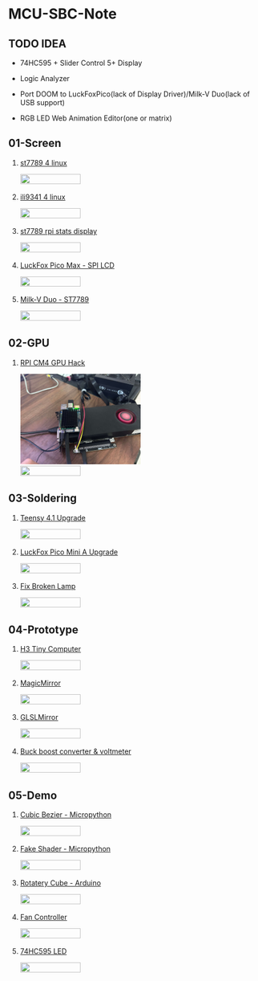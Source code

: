 # MCU-SBC-Note

## TODO IDEA

- 74HC595 + Slider Control 5+ Display

- Logic Analyzer

- Port DOOM to LuckFoxPico(lack of Display Driver)/Milk-V Duo(lack of USB support)

- RGB LED Web Animation Editor(one or matrix) 

## 01-Screen

1. [st7789 4 linux](https://github.com/MartinRGB/MCU-SBC-Note/tree/main/01-Screen/st7789_drivers)
   
   <img src="https://github.com/MartinRGB/MCU-SBC-Note/assets/7036706/b1cb936e-d9f0-4857-a222-a4695d61c187" width="50%" height="50%">
   
2. [ili9341 4 linux](https://github.com/MartinRGB/MCU-SBC-Note/tree/main/01-Screen/ili9341_drivers)

   <img src="https://github.com/MartinRGB/MCU-SBC-Note/assets/7036706/444418e4-7ef9-4d35-8a30-44f95d4b7d93" width="50%" height="50%">

3. [st7789 rpi stats display](https://github.com/MartinRGB/MCU-SBC-Note/tree/main/01-Screen/st7789_stats_display)

   <img src="https://github.com/MartinRGB/MCU-SBC-Note/assets/7036706/b61eb05f-a422-4a89-aa86-575f6ca5eccf" width="50%" height="50%">

4. [LuckFox Pico Max - SPI LCD](https://github.com/MartinRGB/MCU-SBC-Note/tree/main/01-Screen/luckfox_pico_max_st7789_lcd)

   <img src="https://github.com/MartinRGB/MCU-SBC-Note/assets/7036706/1b7630d9-d44a-48ff-9da0-7722937cb854" width="50%" height="50%">

5. [Milk-V Duo - ST7789](https://github.com/MartinRGB/MCU-SBC-Note/blob/main/01-Screen/milkv-duo-st7789)

   <img src="https://github.com/MartinRGB/MCU-SBC-Note/assets/7036706/f70401e9-3006-4b24-b198-4c06c31eb8ab" width="50%" height="50%"/>

## 02-GPU

1. [RPI CM4 GPU Hack](https://github.com/MartinRGB/MCU-SBC-Note/tree/main/02-GPU/CM4-eGPU)

   <img src="https://raw.githubusercontent.com/MartinRGB/RaspberryPi-CM4-eGPU-Guide/main/art/UseCases/img_3.jpg" width="50%" height="50%" >
   
   <img src="https://github.com/MartinRGB/MCU-SBC-Note/assets/7036706/c0fbb0d8-50a9-4021-822e-5afb3a61587e" width="50%" height="50%"> 


## 03-Soldering

1. [Teensy 4.1 Upgrade](https://github.com/MartinRGB/MCU-SBC-Note/tree/main/03-Soldering/Teensy-4.1-Upgrade)

   <img src="https://github.com/MartinRGB/MCU-SBC-Note/assets/7036706/1332c469-77d5-4d3c-971b-d53129596ad0" width="50%" height="50%">

2. [LuckFox Pico Mini A Upgrade](https://github.com/MartinRGB/MCU-SBC-Note/tree/main/03-Soldering/LuckFox-Pico-Mini-A-Upgrade)

   <img src="https://github.com/MartinRGB/MCU-SBC-Note/assets/7036706/bcc30907-c041-4456-9d2b-a40732796501" width="50%" height="50%">

3. [Fix Broken Lamp](https://github.com/MartinRGB/MCU-SBC-Note/tree/main/03-Soldering/fix_broken_lamp)

   <img src="https://user-images.githubusercontent.com/7036706/283719916-db754e49-fdb8-4f64-ad55-185a38fab2dd.jpg" width="50%" height="50%"/>
  
## 04-Prototype

1. [H3 Tiny Computer](https://github.com/MartinRGB/MCU-SBC-Note/tree/main/04/Prototype/H3_Tiny_Computer)

   <img src="https://github.com/MartinRGB/MCU-SBC-Note/assets/7036706/541298eb-1428-4145-9eb8-d0831305145f" width="50%" height="50%">

2. [MagicMirror](https://github.com/MartinRGB/MCU-SBC-Note/tree/main/04/Prototype/MagicMirror)

   <img src="https://github.com/MartinRGB/MCU-SBC-Note/assets/7036706/0d1e937d-3904-49ee-9c5b-09fe2fd54402" width="50%" height="50%">

3. [GLSLMirror](https://github.com/MartinRGB/MCU-SBC-Note/tree/main/04-Prototype/GLSLMirror)

   <img src="https://github.com/MartinRGB/MCU-SBC-Note/assets/7036706/f0346820-b614-42f6-9ef1-2d3d8219c3f4" width="50%" height="50%">

4. [Buck boost converter & voltmeter](https://github.com/MartinRGB/MCU-SBC-Note/tree/main/04-Prototype/Voltmeter)

   <img src="https://github.com/MartinRGB/MCU-SBC-Note/assets/7036706/ef93a4f6-2be6-4df4-aca2-389690fc1122" width="50%" height="50%">

## 05-Demo

1. [Cubic Bezier - Micropython](https://github.com/MartinRGB/MCU-SBC-Note/tree/main/05-Demo/rpi_pico_mpy_cubic_bezier)
   
   <img src="https://github.com/MartinRGB/MCU-SBC-Note/assets/7036706/a8324ec0-9342-4948-9f74-05a2e62f4177" width="50%" height="50%">

2. [Fake Shader - Micropython](https://github.com/MartinRGB/MCU-SBC-Note/tree/main/05-Demo/rpi_pico_mpy_fake_shader)

   <img src="https://github.com/MartinRGB/MCU-SBC-Note/assets/7036706/7921e077-279d-4c2b-a57a-62feb3e030f2" width="50%" height="50%">

3. [Rotatery Cube - Arduino](https://github.com/MartinRGB/MCU-SBC-Note/tree/main/05-Demo/arduino_rotatey_cube)

   <img src="https://github.com/MartinRGB/MCU-SBC-Note/assets/7036706/913553f4-516d-47d3-b65e-e5908fe80dbf" width="50%" height="50%">

4. [Fan Controller](https://github.com/MartinRGB/MCU-SBC-Note/tree/main/05-Demo/arduino-fan-controller)

   <img src="https://user-images.githubusercontent.com/7036706/283999791-46337b97-0427-48cc-bfe0-7856b051560e.jpg" width="50%" height="50%">

5. [74HC595 LED](https://github.com/MartinRGB/MCU-SBC-Note/tree/main/05-Demo/74hc595_led)

   <img src="https://github.com/MartinRGB/MCU-SBC-Note/assets/7036706/da89ee14-8805-406b-aac6-ba42b1e02885" width="50%" height="50%">


